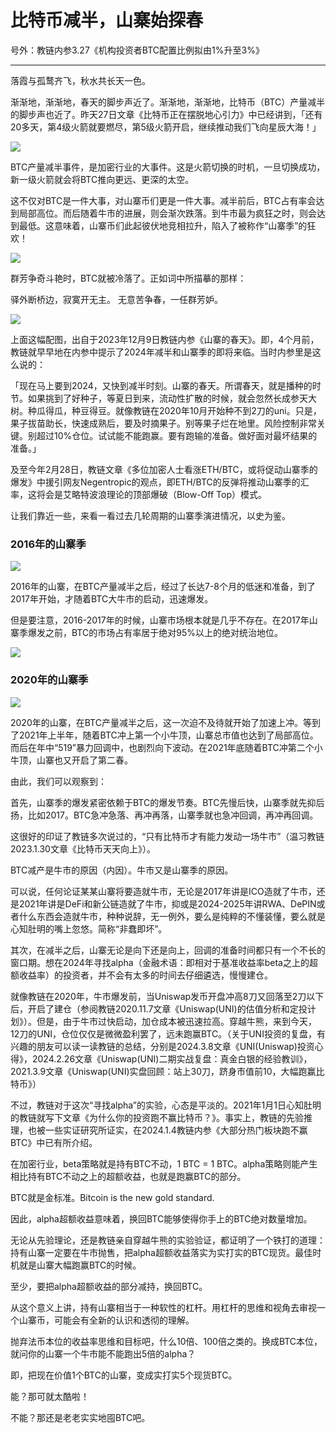 # 比特币减半，山寨始探春

号外：教链内参3.27《机构投资者BTC配置比例拟由1%升至3%》

* * *

落霞与孤鹜齐飞，秋水共长天一色。

渐渐地，渐渐地，春天的脚步声近了。渐渐地，渐渐地，比特币（BTC）产量减半的脚步声也近了。昨天27日文章《比特币正在摆脱地心引力》中已经讲到，「还有20多天，第4级火箭就要燃尽，第5级火箭开启，继续推动我们飞向星辰大海！」

![](2024-03-28-A01.jpeg)

BTC产量减半事件，是加密行业的大事件。这是火箭切换的时机，一旦切换成功，新一级火箭就会将BTC推向更远、更深的太空。

这不仅对BTC是一件大事，对山寨币们更是一件大事。减半前后，BTC占有率会达到局部高位。而后随着牛市的进展，则会渐次跌落。到牛市最为疯狂之时，则会达到最低。这意味着，山寨币们此起彼伏地竞相拉升，陷入了被称作“山寨季”的狂欢！

![](2024-03-28-A02.jpeg)

群芳争奇斗艳时，BTC就被冷落了。正如词中所描摹的那样：

驿外断桥边，寂寞开无主。
无意苦争春，一任群芳妒。

![](2024-03-28-A03.jpeg)

上面这幅配图，出自于2023年12月9日教链内参《山寨的春天》。即，4个月前，教链就早早地在内参中提示了2024年减半和山寨季的即将来临。当时内参里是这么说的：

「现在马上要到2024，又快到减半时刻。山寨的春天。所谓春天，就是播种的时节。如果挑到了好种子，等夏日到来，流动性扩散的时候，就会忽然长成参天大树。种瓜得瓜，种豆得豆。就像教链在2020年10月开始种不到2刀的uni。只是，果子拔苗助长，快速成熟后，要及时摘果子。别等果子烂在地里。风险控制非常关键。别超过10%仓位。试试能不能跑赢。要有跑输的准备。做好面对最坏结果的准备。」

及至今年2月28日，教链文章《多位加密人士看涨ETH/BTC，或将促动山寨季的爆发》中援引网友Negentropic的观点，即ETH/BTC的反弹将推动山寨季的汇率，这将会是艾略特波浪理论的顶部爆破（Blow-Off Top）模式。

让我们靠近一些，来看一看过去几轮周期的山寨季演进情况，以史为鉴。

### 2016年的山寨季

![](2024-03-28-A04.jpeg)

2016年的山寨，在BTC产量减半之后，经过了长达7-8个月的低迷和准备，到了2017年开始，才随着BTC大牛市的启动，迅速爆发。

但是要注意，2016-2017年的时候，山寨市场根本就是几乎不存在。在2017年山寨季爆发之前，BTC的市场占有率居于绝对95%以上的绝对统治地位。

![](2024-03-28-A05.jpeg)

### 2020年的山寨季

![](2024-03-28-A06.jpeg)

2020年的山寨，在BTC产量减半之后，这一次迫不及待就开始了加速上冲。等到了2021年上半年，随着BTC冲上第一个小牛顶，山寨总市值也达到了局部高位。而后在年中“519”暴力回调中，也剧烈向下波动。在2021年底随着BTC冲第二个小牛顶，山寨也又开启了第二春。

由此，我们可以观察到：

首先，山寨季的爆发紧密依赖于BTC的爆发节奏。BTC先慢后快，山寨季就先抑后扬，比如2017。BTC急冲急落、再冲再落，山寨季就也急冲回调，再冲再回调。

这很好的印证了教链多次说过的，“只有比特币才有能力发动一场牛市”（温习教链2023.1.30文章《比特币天天向上》）。

BTC减产是牛市的原因（内因）。牛市又是山寨季的原因。

可以说，任何论证某某山寨将要造就牛市，无论是2017年讲是ICO造就了牛市，还是2021年讲是DeFi和新公链造就了牛市，抑或是2024-2025年讲RWA、DePIN或者什么东西会造就牛市，种种说辞，无一例外，要么是纯粹的不懂装懂，要么就是心知肚明的嘴上忽悠。简称“非蠢即坏”。

其次，在减半之后，山寨无论是向下还是向上，回调的准备时间都只有一个不长的窗口期。想在2024年寻找alpha（金融术语：即相对于基准收益率beta之上的超额收益率）的投资者，并不会有太多的时间去仔细遴选，慢慢建仓。

就像教链在2020年，牛市爆发前，当Uniswap发币开盘冲高8刀又回落至2刀以下后，开启了建仓（参阅教链2020.11.7文章《Uniswap(UNI)的估值分析和定投计划》）。但是，由于牛市过快启动，加仓成本被迅速拉高。穿越牛熊，来到今天，12刀的UNI，仓位仅仅是微微盈利罢了，远未跑赢BTC。（关于UNI投资的复盘，有兴趣的朋友可以读一读教链的总结，分别是2024.3.8文章《UNI(Uniswap)投资心得》，2024.2.26文章《Uniswap(UNI)二期实战复盘：真金白银的经验教训》，2021.3.9文章《Uniswap(UNI)实盘回顾：站上30刀，跻身市值前10，大幅跑赢比特币》）

不过，教链对于这次“寻找alpha”的实验，心态是平淡的。2021年1月1日心知肚明的教链就写下文章《为什么你的投资跑不赢比特币？》。事实上，教链的先验推理，也被一些实证研究所证实，在2024.1.4教链内参《大部分热门板块跑不赢BTC》中已有所介绍。

在加密行业，beta策略就是持有BTC不动，1 BTC = 1 BTC。alpha策略则能产生相比持有BTC不动之上的超额收益，也就是跑赢BTC的部分。

BTC就是金标准。Bitcoin is the new gold standard.

因此，alpha超额收益意味着，换回BTC能够使得你手上的BTC绝对数量增加。

无论从先验理论，还是教链亲自穿越牛熊的实验验证，都证明了一个铁打的道理：持有山寨一定要在牛市抛售，把alpha超额收益落实为实打实的BTC现货。最佳时机就是山寨大幅跑赢BTC的时候。

至少，要把alpha超额收益的部分减持，换回BTC。

从这个意义上讲，持有山寨相当于一种软性的杠杆。用杠杆的思维和视角去审视一个山寨币，可能会有全新的认识和透彻的理解。

抛弃法币本位的收益率思维和目标吧，什么10倍、100倍之类的。换成BTC本位，就问你的山寨一个牛市能不能跑出5倍的alpha？

即，把现在价值1个BTC的山寨，变成实打实5个现货BTC。

能？那可就太酷啦！

不能？那还是老老实实地囤BTC吧。

